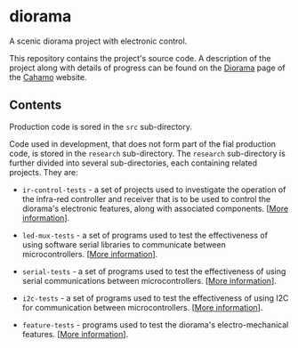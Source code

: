 # diorama

A scenic diorama project with electronic control.

This repository contains the project's source code. A description of the project along with details of progress can be found on the [Diorama](https://cahamo.github.io/diorama/) page of the [Cahamo](https://cahamo.github.io/) website.

## Contents

Production code is sored in the `src` sub-directory.

Code used in development, that does not form part of the fial production code, is stored in the `research` sub-directory. The `research` sub-directory is further divided into several sub-directories, each containing related projects. They are:

* `ir-control-tests` - a set of projects used to investigate the operation of the infra-red controller and receiver that is to be used to control the diorama's electronic features, along with associated components. [[More information](./research/ir-control-tests/README.md)].

* `led-mux-tests` - a set of programs used to test the effectiveness of using software serial libraries to communicate between microcontrollers. [[More information](./research/led-mux-tests/README.md)].

* `serial-tests` - a set of programs used to test the effectiveness of using serial communications between microcontrollers. [[More information](/research/serial-tests/README.md)].

* `i2c-tests` - a set of programs used to test the effectiveness of using I2C for communication between microcontrollers. [[More information](/research/i2c-tests/README.md)].

* `feature-tests` - programs used to test the diorama's electro-mechanical features. [[More information](/research/feature-tests/README.md)].
